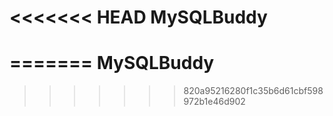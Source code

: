 <<<<<<< HEAD
MySQLBuddy
===========
=======
MySQLBuddy
==========
>>>>>>> 820a95216280f1c35b6d61cbf598972b1e46d902
